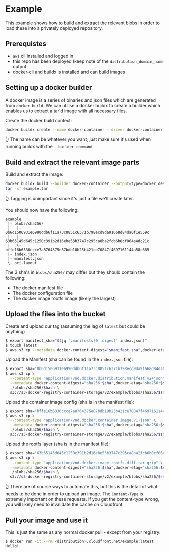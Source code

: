 # Example

This example shows how to build and extract the relevant blobs in order to load
these into a privately deployed repository.

## Prerequistes

- `aws` cli installed and logged in
- this repo has been deployed (keep note of the `distribution_domain_name`
  output
- docker-cli and buildx is installed and can build images

## Setting up a docker builder

A docker image is a series of binaries and json files which are generated from
`docker build`. We can utilise a docker buildx to create a builder which enables
us to extract a tar'd image with all necessary files.

Create the docker build context:

```sh
docker buildx create --name docker-container --driver docker-container
```

👆 The name can be whatever you want, just make sure it's used when running
buildx with the `--builder command`

## Build and extract the relevant image parts

Build and extract the image:

```sh
docker buildx build --builder docker-container --output=type=docker,dest=example.tar .
tar -xf example.tar
```

👆 Tagging is unimportant since it's just a file we'll create later.

You should now have the following:
```
example
 |- blobs/sha256/
 |   |- 0b6d1506931e6990ddb6f11a73c8851c6371b798ecd9da91668d84da0f1e559c 
 |   |- 63b65145d645c1250c391b2d16ebe53b3747c295ca8ba2fcb6b0cf064a4dc21c
 |   \- bffe16b6336ccce7a8764375e87bdb18b25b421ce70847f4697161144a58c685 
 |- index.json
 |- manifest.json
 \- oci-layout
```

The 3 sha's in `blobs/sha256/` may differ but they should contain the following:

- The docker manifest file
- The docker configuration file
- The docker image rootfs image (likely the largest)

## Upload the files into the bucket

Create and upload our tag (assuming the lag of `latest` but could be anything)

```sh
$ export manifest_sha="$(jq '.manifests[0].digest' index.json)"
$ touch latest
$ aws s3 cp --metadata docker-content-digest="$manifest_sha",docker-etag="$manifest_sha" latest s3://s3-docker-registry-container-storage/v2/example/manifests/latest
```

Upload the Manifest (sha can be found in the `index.json` file):

```sh
$ export sha="0b6d1506931e6990ddb6f11a73c8851c6371b798ecd9da91668d84da0f1e559c"
$ aws s3 cp \
  --content-type "application/vnd.docker.distribution.manifest.v2+json" \
  --metadata docker-content-digest="sha256:$sha",docker-etag="sha256:$sha" \
  ./blobs/sha256/$hash \
  s3://s3-docker-registry-container-storage/v2/example/blobs/sha256/$sha
```

Upload the container image config (sha is in the manifest file):

```sh
$ export sha="bffe16b6336ccce7a8764375e87bdb18b25b421ce70847f4697161144a58c685"
$ aws s3 cp \
  --content-type "application/vnd.docker.container.image.v1+json" \
  --metadata docker-content-digest="sha256:$sha",docker-etag="sha256:$sha" \
  ./blobs/sha256/$hash \
  s3://s3-docker-registry-container-storage/v2/example/blobs/sha256/$sha
```

Upload the rootfs layer (sha is in the manifest file):

```sh
$ export sha="63b65145d645c1250c391b2d16ebe53b3747c295ca8ba2fcb6b0cf064a4dc21c"
$ aws s3 cp \
  --content-type "application/vnd.docker.image.rootfs.diff.tar.gzip" \
  --metadata docker-content-digest="sha256:$sha",docker-etag="sha256:$sha" \
  ./blobs/sha256/$hash \
  s3://s3-docker-registry-container-storage/v2/example/blobs/sha256/$sha
```

👆 There are of course ways to automate this, but this is the detail of what 
needs to be done in order to upload an image. The `Content-Type` is extremely
important on these requests. If you get the content-type wrong, you will likely
need to invalidate the cache on Cloudfront.

## Pull your image and use it

This is just the same as any normal docker pull - except from your registry:

```sh
$ docker run -it --rm <distribution>.cloudfront.net/example:latest
Hello!
```

